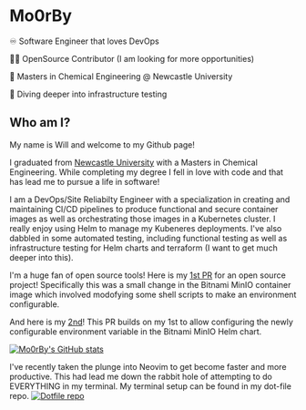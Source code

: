 # Mo0rBy

♾️ Software Engineer that loves DevOps

🧑‍💻 OpenSource Contributor (I am looking for more opportunities)

🧪 Masters in Chemical Engineering @ Newcastle University

💭 Diving deeper into infrastructure testing

## Who am I?

My name is Will and welcome to my Github page!

I graduated from [Newcastle University](https://www.ncl.ac.uk/) with a Masters in Chemical Engineering. While completing my degree I fell in love with code and that has lead me to pursue a life in software!

I am a DevOps/Site Reliabilty Engineer with a specialization in creating and maintaining CI/CD pipelines to produce functional and secure container images as well as orchestrating those images in a Kubernetes cluster. I really enjoy using Helm to manage my Kubeneres deployments. 
I've also dabbled in some automated testing, including functional testing as well as infrastructure testing for Helm charts and terraform (I want to get much deeper into this).

I'm a huge fan of open source tools! Here is my [1st PR](https://github.com/bitnami/containers/pull/55562) for an open source project! Specifically this was a small change in the Bitnami MinIO container image which involved modofying some shell scripts to make an environment configurable.

And here is my [2nd](https://github.com/bitnami/charts/pull/23388)! This PR builds on my 1st to allow configuring the newly configurable environment variable in the Bitnami MinIO Helm chart.

[![Mo0rBy's GitHub stats](https://github-readme-stats.vercel.app/api?username=Mo0rbY&theme=github_dark)](https://github.com/anuraghazra/github-readme-stats)

I've recently taken the plunge into Neovim to get become faster and more productive. This had lead me down the rabbit hole of attempting to do EVERYTHING in my terminal. My terminal setup can be found in my dot-file repo.
[![Dotfile repo](https://github-readme-stats.vercel.app/api/pin/?username=Mo0rBy&repo=dot-files)](https://github.com/Mo0rBy/dot-files)
